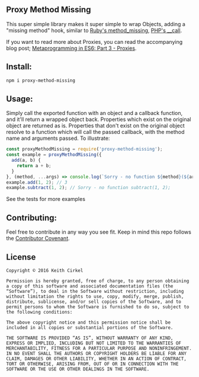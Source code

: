 ## Proxy Method Missing



This super simple library makes it super simple to wrap Objects, adding a "missing method" hook, similar to [Ruby's method_missing](http://ruby-doc.org/core-2.1.0/BasicObject.html#method-i-method_missing), [PHP's __call](https://secure.php.net/manual/en/language.oop5.overloading.php#object.call).

If you want to read more about Proxies, you can read the accompanying blog post; [Metaprogramming in ES6: Part 3 - Proxies](https://www.keithcirkel.co.uk/metaprogramming-in-es6-part-3-proxies/).

## Install:

```bash
npm i proxy-method-missing
```

## Usage:

Simply call the exported function with an object and a callback function, and it'll return a wrapped object back. Properties which exist on the original object are returned as is. Properties that don't exist on the original object resolve to a function which will call the passed callback, with the method name and arguments passed. To illustrate:

```js
const proxyMethodMissing = require('proxy-method-missing');
const example = proxyMethodMissing({
  add(a, b) {
    return a + b;
  }
}, (method, ...args) => console.log(`Sorry - no function ${method}(${args.join(' ')})`)));
example.add(1, 2); // 3
example.subtract(1, 2); // Sorry - no function subtract(1, 2);
```

See the tests for more examples

## Contributing:

Feel free to contribute in any way you see fit. Keep in mind this repo follows the [Contributor Covenant](http://contributor-covenant.org/).

## License

```
Copyright © 2016 Keith Cirkel

Permission is hereby granted, free of charge, to any person obtaining a copy of this software and associated documentation files (the “Software”), to deal in the Software without restriction, including without limitation the rights to use, copy, modify, merge, publish, distribute, sublicense, and/or sell copies of the Software, and to permit persons to whom the Software is furnished to do so, subject to the following conditions:

The above copyright notice and this permission notice shall be included in all copies or substantial portions of the Software.

THE SOFTWARE IS PROVIDED “AS IS”, WITHOUT WARRANTY OF ANY KIND, EXPRESS OR IMPLIED, INCLUDING BUT NOT LIMITED TO THE WARRANTIES OF MERCHANTABILITY, FITNESS FOR A PARTICULAR PURPOSE AND NONINFRINGEMENT. IN NO EVENT SHALL THE AUTHORS OR COPYRIGHT HOLDERS BE LIABLE FOR ANY CLAIM, DAMAGES OR OTHER LIABILITY, WHETHER IN AN ACTION OF CONTRACT, TORT OR OTHERWISE, ARISING FROM, OUT OF OR IN CONNECTION WITH THE SOFTWARE OR THE USE OR OTHER DEALINGS IN THE SOFTWARE.
```
